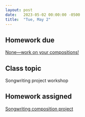 ```yaml
---
layout: post
date:   2023-05-02 00:00:00 -0500
title:  "Tue, May 2"
---
```


## Homework due

[None—work on your compositions!](https://gmuedu-my.sharepoint.com/:b:/g/personal/mlavengo_gmu_edu/EQXt8bU-pYpMvEC77ZwlMkEBamETDLnvOG28Pq7VYXH_iA?e=eTgPC7)

## Class topic

Songwriting project workshop

## Homework assigned

[Songwriting composition project](https://gmuedu-my.sharepoint.com/:b:/g/personal/mlavengo_gmu_edu/EQXt8bU-pYpMvEC77ZwlMkEBamETDLnvOG28Pq7VYXH_iA?e=eTgPC7)

